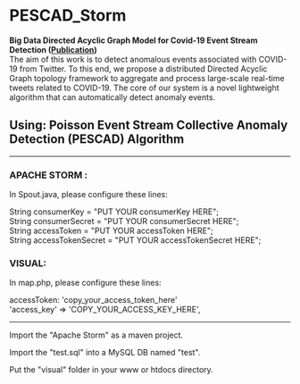 # PESCAD_Storm

<b>Big Data Directed Acyclic Graph Model for Covid-19 Event Stream Detection ([Publication](https://doi.org/10.1016/j.patcog.2021.108404)) <br/></b> 
The aim of this work is to detect anomalous events associated with COVID-19 from Twitter. To this end, we propose a distributed Directed Acyclic Graph topology framework to aggregate and process large-scale real-time tweets related to COVID-19. The core of our system is a novel lightweight algorithm that can automatically detect anomaly events.


## Using: Poisson Event Stream Collective Anomaly Detection (PESCAD) Algorithm ##

----------------------------------------------------------------
### APACHE STORM : ###

In Spout.java, please configure these lines:<br/>

String consumerKey = "PUT YOUR consumerKey HERE";<br/>
String consumerSecret = "PUT YOUR consumerSecret HERE";<br/>
String accessToken = "PUT YOUR accessToken HERE";<br/>
String accessTokenSecret = "PUT YOUR accessTokenSecret HERE";<br/>

### VISUAL: ###
In map.php, please configure these lines:<br/>

accessToken: 'copy_your_access_token_here'<br/>
'access_key' => 'COPY_YOUR_ACCESS_KEY_HERE',<br/>

---------------------------------------------------------------

Import the "Apache Storm" as a maven project.<br/>

Import the "test.sql" into a MySQL DB named "test".<br/>

Put the "visual" folder in your www or htdocs directory.<br/>
